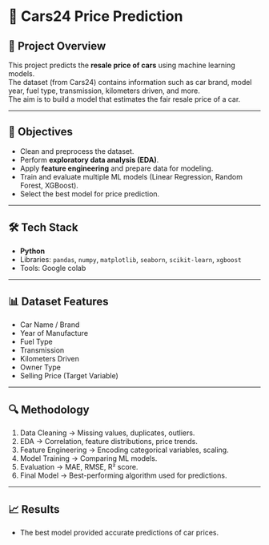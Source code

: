 # 🚗 Cars24 Price Prediction  

## 📌 Project Overview  
This project predicts the **resale price of cars** using machine learning models.  
The dataset (from Cars24) contains information such as car brand, model year, fuel type, transmission, kilometers driven, and more.  
The aim is to build a model that estimates the fair resale price of a car.  

---

## 🎯 Objectives  
- Clean and preprocess the dataset.  
- Perform **exploratory data analysis (EDA)**.  
- Apply **feature engineering** and prepare data for modeling.  
- Train and evaluate multiple ML models (Linear Regression, Random Forest, XGBoost).  
- Select the best model for price prediction.  

---

## 🛠️ Tech Stack  
- **Python**  
- Libraries: `pandas`, `numpy`, `matplotlib`, `seaborn`, `scikit-learn`, `xgboost`  
- Tools: Google colab  

---

## 📊 Dataset Features  
- Car Name / Brand  
- Year of Manufacture  
- Fuel Type  
- Transmission  
- Kilometers Driven  
- Owner Type  
- Selling Price (Target Variable)  

---

## 🔍 Methodology  
1. Data Cleaning → Missing values, duplicates, outliers.  
2. EDA → Correlation, feature distributions, price trends.  
3. Feature Engineering → Encoding categorical variables, scaling.  
4. Model Training → Comparing ML models.  
5. Evaluation → MAE, RMSE, R² score.  
6. Final Model → Best-performing algorithm used for predictions.  

---

## 📈 Results  
- The best model provided accurate predictions of car prices.
